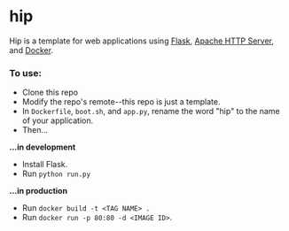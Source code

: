 # hip
Hip is a template for web applications using [Flask](http://flask.pocoo.org/), [Apache HTTP Server](http://httpd.apache.org/), and [Docker](https://www.docker.com/).

### To use:
- Clone this repo
- Modify the repo's remote--this repo is just a template.
- In `Dockerfile`, `boot.sh`, and `app.py`, rename the word "hip" to the name of your application.
- Then...

**...in development**

- Install Flask.
- Run `python run.py`

**...in production**

- Run `docker build -t <TAG NAME> .`
- Run `docker run -p 80:80 -d <IMAGE ID>`.
